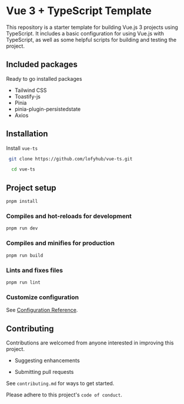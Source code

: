 # Vue 3 + TypeScript Template

This repository is a starter template for building Vue.js 3 projects using TypeScript. It includes a basic configuration for using Vue.js with TypeScript, as well as some helpful scripts for building and testing the project.

## Included packages

Ready to go installed packages

- Tailwind CSS
- Toastify-js
- Pinia
- pinia-plugin-persistedstate
- Axios

## Installation

Install `vue-ts`

```bash
 git clone https://github.com/lofyhub/vue-ts.git

```

```bash
  cd vue-ts
```

## Project setup

```
pnpm install
```

### Compiles and hot-reloads for development

```
pnpm run dev
```

### Compiles and minifies for production

```
pnpm run build
```

### Lints and fixes files

```
pnpm run lint
```

### Customize configuration

See [Configuration Reference](https://cli.vuejs.org/config/).

## Contributing

Contributions are welcomed from anyone interested in improving this project.

- Suggesting enhancements

- Submitting pull requests

See `contributing.md` for ways to get started.

Please adhere to this project's `code of conduct`.
